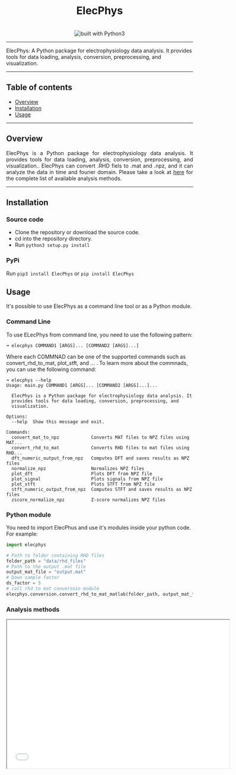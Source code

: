 <div align="center">
  <br/>
<h1>ElecPhys</h1>
  
<br/>
<img src="https://img.shields.io/badge/Python-14354C?style=for-the-badge&logo=python&logoColor=white" alt="built with Python3" />
</div>

----------

ElecPhys: A Python package for electrophysiology data analysis. It provides tools for data loading, analysis, conversion, preprocessing, and visualization.


----------
## Table of contents			
   * [Overview](https://github.com/AminAlam/ElecPhys#overview)
   * [Installation](https://github.com/AminAlam/Zam#ElecPhys)
   * [Usage](https://github.com/AminAlam/ElecPhys#usage)

----------
## Overview
<p align="justify">
 ElecPhys is a Python package for electrophysiology data analysis. It provides tools for data loading, analysis, conversion, preprocessing, and visualization.. ElecPhys can convert .RHD fiels to .mat and .npz, and it can analyze the data in time and fourier domain. Please take a look at <a href="https://github.com/AminAlam/ElecPhys/docs/available_analysis">here</a> for the complete list of available analysis methods. 
</p>

----------
## Installation

### Source code
- Clone the repository or download the source code.
- cd into the repository directory.
- Run `python3 setup.py install`

### PyPi
Run `pip3 install ElecPhys` or `pip install ElecPhys`

## Usage
It's possible to use ElecPhys as a command line tool or as a Python module.

### Command Line
To use ELecPhys from command line, you need to use the following pattern:

```console
➜ elecphys COMMAND1 [ARGS]... [COMMAND2 [ARGS]...]
```
Where each COMMNAD can be one of the supported commands such as convert_rhd_to_mat, plot_stft, and ... .
To learn more about the commnads, you can use the following command:
```console
➜ elecphys --help
Usage: main.py COMMAND1 [ARGS]... [COMMAND2 [ARGS]...]...

  ElecPhys is a Python package for electrophysiology data analysis. It
  provides tools for data loading, conversion, preprocessing, and
  visualization.

Options:
  --help  Show this message and exit.

Commands:
  convert_mat_to_npz            Converts MAT files to NPZ files using MAT...
  convert_rhd_to_mat            Converts RHD files to mat files using RHD...
  dft_numeric_output_from_npz   Computes DFT and saves results as NPZ files
  normalize_npz                 Normalizes NPZ files
  plot_dft                      Plots DFT from NPZ file
  plot_signal                   Plots signals from NPZ file
  plot_stft                     Plots STFT from NPZ file
  stft_numeric_output_from_npz  Computes STFT and saves results as NPZ files
  zscore_normalize_npz          Z-score normalizes NPZ files
```

### Python module

You need to import ElecPhus and use it's modules inside your python code. For example:

```python
import elecphys

# Path to folder containing RHD files
folder_path = "data/rhd_files"
# Path to the output .mat file
output_mat_file = "output.mat"
# Down sample factor
ds_factor = 5
# call rhd to mat conversoin module
elecphys.conversion.convert_rhd_to_mat_matlab(folder_path, output_mat_file, ds_factor)
```
### Analysis methods
<iframe src="./docs/available_analysis.md" width="600" height="400"></iframe>
